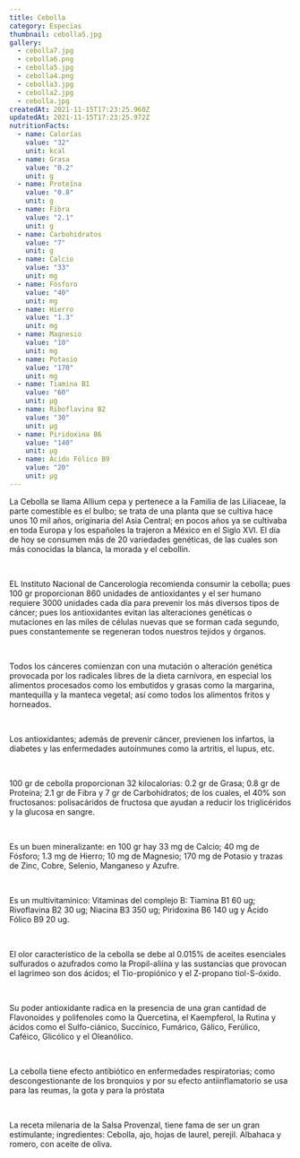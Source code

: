 ```yaml
---
title: Cebolla
category: Especias
thumbnail: cebolla5.jpg
gallery:
  - cebolla7.jpg
  - cebolla6.png
  - cebolla5.jpg
  - cebolla4.png
  - cebolla3.jpg
  - cebolla2.jpg
  - cebolla.jpg
createdAt: 2021-11-15T17:23:25.960Z
updatedAt: 2021-11-15T17:23:25.972Z
nutritionFacts:
  - name: Calorías
    value: "32"
    unit: kcal
  - name: Grasa
    value: "0.2"
    unit: g
  - name: Proteína
    value: "0.8"
    unit: g
  - name: Fibra
    value: "2.1"
    unit: g
  - name: Carbohidratos
    value: "7"
    unit: g
  - name: Calcio
    value: "33"
    unit: mg
  - name: Fósforo
    value: "40"
    unit: mg
  - name: Hierro
    value: "1.3"
    unit: mg
  - name: Magnesio
    value: "10"
    unit: mg
  - name: Potasio
    value: "170"
    unit: mg
  - name: Tiamina B1
    value: "60"
    unit: µg
  - name: Riboflavina B2
    value: "30"
    unit: µg
  - name: Piridoxina B6
    value: "140"
    unit: µg
  - name: Ácido Fólico B9
    value: "20"
    unit: µg
---
```

La Cebolla se llama Allium cepa y pertenece a la Familia de las Liliaceae, la parte comestible es el bulbo; se trata de una planta que se cultiva hace unos 10 mil años, originaria del Asia Central; en pocos años ya se cultivaba en toda Europa y los españoles la trajeron a México en el Siglo XVI. El día de hoy se consumen más de 20 variedades genéticas, de las cuales son más conocidas la blanca, la morada y el cebollin.

<br/>

EL Instituto Nacional de Cancerología recomienda consumir la cebolla; pues 100 gr proporcionan 860 unidades de antioxidantes y el ser humano requiere 3000 unidades cada día para prevenir los más diversos tipos de cáncer; pues los antioxidantes evitan las alteraciones genéticas o mutaciones en las miles de células nuevas que se forman cada segundo, pues constantemente se regeneran todos nuestros tejidos y órganos.

<br/>

Todos los cánceres comienzan con una mutación o alteración genética provocada por los radicales libres de la dieta carnívora, en especial los alimentos procesados como los embutidos y grasas como la margarina, mantequilla y la manteca vegetal; así como todos los alimentos fritos y horneados.

<br/>

Los antioxidantes; además de prevenir cáncer, previenen los infartos, la diabetes y las enfermedades autoinmunes como la artritis, el lupus, etc.

<br/>

100 gr de cebolla proporcionan 32 kilocalorias: 0.2 gr de Grasa; 0.8 gr de Proteína; 2.1 gr de Fibra y 7 gr de Carbohidratos; de los cuales, el 40% son fructosanos: polisacáridos de fructosa que ayudan a reducir los triglicéridos y la glucosa en sangre.

<br/>

Es un buen mineralizante: en 100 gr hay 33 mg de Calcio; 40 mg de Fósforo; 1.3 mg de Hierro; 10 mg de Magnesio; 170 mg de Potasio y trazas de Zinc, Cobre, Selenio, Manganeso y Azufre.

<br/>

Es un multivitamínico: Vitaminas del complejo B: Tiamina B1 60 ug; Rivoflavina B2 30 ug; Niacina B3 350 ug; Piridoxina B6 140 ug y Ácido Fólico B9 20 ug.

<br/>

El olor característico de la cebolla se debe al 0.015% de aceites esenciales sulfurados o azufrados como la Propil-aliína y las sustancias que provocan el lagrimeo son dos ácidos; el Tio-propiónico y el Z-propano tiol-S-óxido.

<br/>

Su poder antioxidante radica en la presencia de una gran cantidad de Flavonoides y polifenoles como la Quercetina, el Kaempferol, la Rutina y ácidos como el Sulfo-ciánico, Succínico, Fumárico, Gálico, Ferúlico, Caféico, Glicólico y el Oleanólico.

<br/>

La cebolla tiene efecto antibiótico en enfermedades respiratorias; como descongestionante de los bronquios y por su efecto antiinflamatorio se usa para las reumas, la gota y para la próstata

<br/>

La receta milenaria de la Salsa Provenzal, tiene fama de ser un gran estimulante; ingredientes: Cebolla, ajo, hojas de laurel, perejil. Albahaca y romero, con aceite de oliva.
